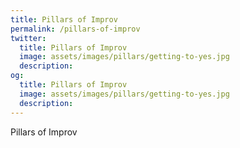 ```yaml
---
title: Pillars of Improv
permalink: /pillars-of-improv
twitter:
  title: Pillars of Improv
  image: assets/images/pillars/getting-to-yes.jpg
  description: 
og:
  title: Pillars of Improv
  image: assets/images/pillars/getting-to-yes.jpg
  description: 
---
```


<div class="full-background-image">
  <span class="text">Pillars of Improv</span>
</div>
